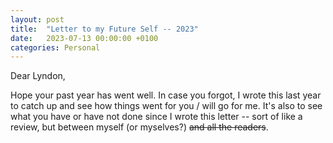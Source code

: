 ```yaml
---
layout: post
title:  "Letter to my Future Self -- 2023"
date:   2023-07-13 00:00:00 +0100
categories: Personal
---
```


Dear Lyndon,

Hope your past year has went well. In case you forgot, I wrote this last year to catch up and see how things went for you / will go for me. It's also to see what you have or have not done since I wrote this letter -- sort of like a review, but between myself (or myselves?) ~~and all the readers~~.

<!--
career / more coding related
- what languages can profressionally use? Python (ofc), but anything else? JS/React for frontend? C++/Go for speed? sth else?
- what tools? GCP?
- what show work? certs? projects? open source stuff? this blog?

personal / smol stuff related
- MTG? D&D? other games / hobbies?
- socialize w/ friends? family? new friends?
- stay in touch w/ community? local one, and HKers? volunteer?

big stuff
- what person you want to be? any direction?
- set goals? plans of action? accountability? deadlines?
- habits? maintain good ones? start new ones? rid bad ones?


## WHEN'S THE LAST TIME YOU LOOKED AT THEM?
- "I know you -- I'm literally you. There's a decent chance you haven't looked at whatever you wrote until I brought it up in the last couple paragraphs."
- check regularly
- put them in prominent place -- in room, computer, and/or phone
- how track? Notion/Obsidean? calendar? physical notebook? sth else?

## conclusion
- "Look, it's all a lot, but I hope you remember where I'm coming from. Our lives have changed a lot -- from coming to the UK for university, to the pandemic, to graduating and starting a job. You are a 24-year-old adult, and only you can be responsible for your own life and your happiness."
- not all done in one day
- "hey, it's a review. I'm not giving you a score out of 100, just comments and guidelines for you to look back on yourself."
- have time to improve yourself.
- "Do whatever makes me, and hence yourself, happy."
-->

